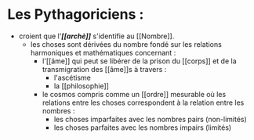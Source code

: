 # Les Pythagoriciens :

- croient que l'***[[archè]]*** s'identifie au [[Nombre]].
	- les choses sont dérivées du nombre fondé sur les relations harmoniques et mathématiques concernant :
	  - l'[[âme]] qui peut se libérer de la prison du [[corps]] et de la transmigration des [[âme]]s à travers :
	    - l'ascétisme
	    - la [[philosophie]]
	  - le cosmos compris comme un [[ordre]] mesurable où les relations entre les choses correspondent à la relation entre les nombres :
	    - les choses imparfaites avec les nombres pairs (non-limités)
	    - les choses parfaites avec les nombres impairs (limités)